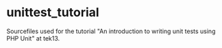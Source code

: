 unittest_tutorial
=================

Sourcefiles used for the tutorial "An introduction to writing unit tests using PHP Unit" at tek13.
